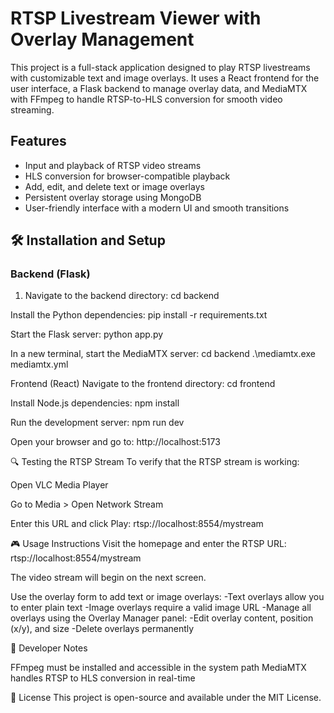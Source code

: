 # RTSP Livestream Viewer with Overlay Management

This project is a full-stack application designed to play RTSP livestreams with customizable text and image overlays. It uses a React frontend for the user interface, a Flask backend to manage overlay data, and MediaMTX with FFmpeg to handle RTSP-to-HLS conversion for smooth video streaming.

## Features

- Input and playback of RTSP video streams
- HLS conversion for browser-compatible playback
- Add, edit, and delete text or image overlays
- Persistent overlay storage using MongoDB
- User-friendly interface with a modern UI and smooth transitions

## 🛠️ Installation and Setup

### Backend (Flask)

1. Navigate to the backend directory:
   cd backend

Install the Python dependencies:
pip install -r requirements.txt

Start the Flask server:
python app.py

In a new terminal, start the MediaMTX server:
cd backend
.\mediamtx.exe mediamtx.yml

Frontend (React)
Navigate to the frontend directory:
cd frontend

Install Node.js dependencies:
npm install

Run the development server:
npm run dev

Open your browser and go to:
http://localhost:5173

🔍 Testing the RTSP Stream
To verify that the RTSP stream is working:

Open VLC Media Player

Go to Media > Open Network Stream

Enter this URL and click Play:
rtsp://localhost:8554/mystream

🎮 Usage Instructions
Visit the homepage and enter the RTSP URL:
rtsp://localhost:8554/mystream

The video stream will begin on the next screen.

Use the overlay form to add text or image overlays:
-Text overlays allow you to enter plain text
-Image overlays require a valid image URL
-Manage all overlays using the Overlay Manager panel:
-Edit overlay content, position (x/y), and size
-Delete overlays permanently

🔧 Developer Notes

FFmpeg must be installed and accessible in the system path
MediaMTX handles RTSP to HLS conversion in real-time

📄 License
This project is open-source and available under the MIT License.
